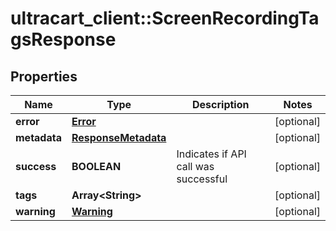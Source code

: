 # ultracart_client::ScreenRecordingTagsResponse

## Properties
Name | Type | Description | Notes
------------ | ------------- | ------------- | -------------
**error** | [**Error**](Error.md) |  | [optional] 
**metadata** | [**ResponseMetadata**](ResponseMetadata.md) |  | [optional] 
**success** | **BOOLEAN** | Indicates if API call was successful | [optional] 
**tags** | **Array&lt;String&gt;** |  | [optional] 
**warning** | [**Warning**](Warning.md) |  | [optional] 


